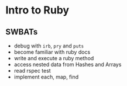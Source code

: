 # Intro to Ruby

## SWBATs
- debug with `irb`, `pry` and `puts`
- become familiar with ruby docs 
- write and execute a ruby method 
- access nested data from Hashes and Arrays 
- read rspec test
- implement each, map, find